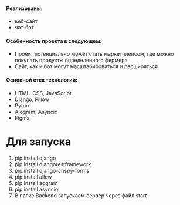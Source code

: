 #### Реализованы:
* веб-сайт
* чат-бот
#### Особенность проекта в следующем:
* Проект потенциально может стать маркетплейсом, где можно покупать продукты определенного фермера 
* Сайт, как и бот могут масштабироваться и расширяться
#### Основной стек технологий:
* HTML, CSS, JavaScript
* Django, Pillow
* Pyton
* Aiogram, Asyncio
* Figma
# Для запуска
1. pip install django
2. pip install djangorestframework
3. pip install django-crispy-forms
3. pip install allow
4. pip install aogram
5. pip install asyncio
6. В папке Backend запускаем сервер через файл start
